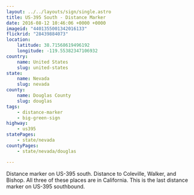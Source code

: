 ```yaml
---
layout: ../../layouts/sign/single.astro
title: US-395 South - Distance Marker
date: 2016-08-12 10:46:06 +0000 +0000
imageid: "4401355001342016133"
flickrid: "28439884073"
location:
    latitude: 38.71568619496192
    longitude: -119.55382347106932
country:
    name: United States
    slug: united-states
state:
    name: Nevada
    slug: nevada
county:
    name: Douglas County
    slug: douglas
tags:
    - distance-marker
    - big-green-sign
highway:
    - us395
statePages:
    - state/nevada
countyPages:
    - state/nevada/douglas

---
```

Distance marker on US-395 south.  Distance to Coleville, Walker, and Bishop.  All three of these places are in California.  This is the last distance marker on US-395 southbound.